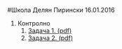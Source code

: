 #Школа Делян Пирински 16.01.2016
1. Контролно
	1. [Задача 1. (pdf)](http://www.math.bas.bg/infos/files/2009-01-25-A3.pdf)
	2. [Задача 2. (pdf)](http://www.math.bas.bg/infos/files/2009-01-25-A3.pdf)
